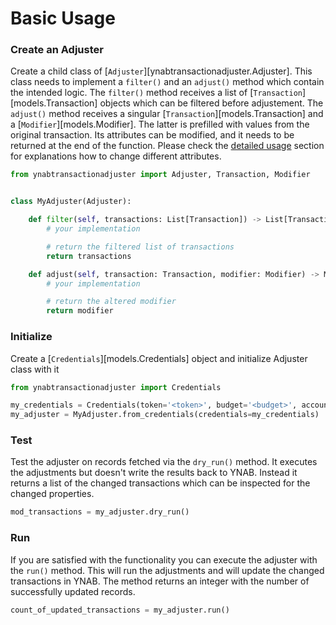 # Basic Usage

### Create an Adjuster
Create a child class of [`Adjuster`][ynabtransactionadjuster.Adjuster].
This class needs to implement a `filter()` and an `adjust()` method which contain the intended logic. The `filter()`
method receives a list of [`Transaction`][models.Transaction] objects which can be filtered before 
adjustement. The `adjust()` method receives a singular [`Transaction`][models.Transaction] and a 
[`Modifier`][models.Modifier]. The latter is prefilled with values from the original transaction. 
Its attributes can be modified, and it needs to be returned at the end of the function. 
Please check the [detailed usage](detailed_usage.md) section for explanations how to change different attributes.

```py
from ynabtransactionadjuster import Adjuster, Transaction, Modifier


class MyAdjuster(Adjuster):

	def filter(self, transactions: List[Transaction]) -> List[Transaction]:
		# your implementation

		# return the filtered list of transactions
		return transactions

	def adjust(self, transaction: Transaction, modifier: Modifier) -> Modifier:
		# your implementation

		# return the altered modifier
		return modifier
```

### Initialize
Create a [`Credentials`][models.Credentials] object and initialize Adjuster class with it
```py
from ynabtransactionadjuster import Credentials

my_credentials = Credentials(token='<token>', budget='<budget>', account='<account>')
my_adjuster = MyAdjuster.from_credentials(credentials=my_credentials)
```

### Test
Test the adjuster on records fetched via the `dry_run()` method. It executes the adjustments but doesn't write the 
results back to YNAB. Instead it returns a list of the changed transactions which can be inspected for the changed 
properties.

```py
mod_transactions = my_adjuster.dry_run()
```

### Run
If you are satisfied with the functionality you can execute the adjuster with the `run()` method. This will run the 
adjustments and will update the changed transactions in YNAB. The method returns an integer with the number of 
successfully updated records.
```py
count_of_updated_transactions = my_adjuster.run()
```
